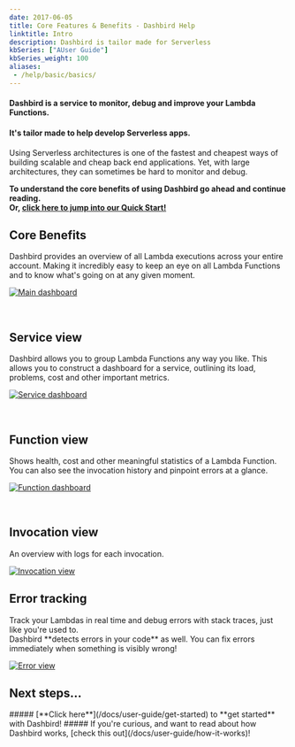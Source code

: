 ```yaml
---
date: 2017-06-05
title: Core Features & Benefits - Dashbird Help
linktitle: Intro
description: Dashbird is tailor made for Serverless
kbSeries: ["AUser Guide"]
kbSeries_weight: 100
aliases:
 - /help/basic/basics/
---
```


#### Dashbird is a service to **monitor**, **debug** and **improve** your Lambda Functions. 
#### **It's tailor made to help develop Serverless apps.**

Using Serverless architectures is one of the fastest and cheapest ways of building scalable and cheap back end applications. Yet, with large architectures, they can sometimes be hard to monitor and debug.

**To understand the core benefits of using Dashbird go ahead and continue reading.**
<br>**Or, [click here to jump into our Quick Start!](/docs/user-guide/get-started)**

<h2>
  <span class="h2 underlined bold">Core Benefits</span>
</h2>
Dashbird provides an overview of all Lambda executions across your entire account. Making it incredibly easy to keep an eye on all Lambda Functions and to know what's going on at any given moment.

<a href='/images/docs/overview.png' target="_blank"><img alt='Main dashboard' src='/images/docs/overview.png'></a>

<br>

<h2>
  <span class="h2 underlined bold">Service view</span>
</h2>
Dashbird allows you to group Lambda Functions any way you like. This allows you to construct a dashboard for a service, outlining its load, problems, cost and other important metrics.

<a href='/images/docs/serviceview.png' target="_blank"><img alt='Service dashboard' src='/images/docs/serviceview.png'></a>

<br>

<h2>
  <span class="h2 underlined bold">Function view</span>
</h2>
Shows health, cost and other meaningful statistics of a Lambda Function. You can also see the invocation history and pinpoint errors at a glance.

<a href='/images/docs/functionview.png' target="_blank"><img alt='Function dashboard' src='/images/docs/functionview.png'></a>

<br>

<h2>
  <span class="h2 underlined bold">Invocation view</span>
</h2>
An overview with logs for each invocation.

<a href='/images/docs/invocation.png' target="_blank"><img alt='Invocation view' src='/images/docs/invocation.png'></a>

<h2>
  <span class="h2 underlined bold">Error tracking</span>
</h2>
Track your Lambdas in real time and debug errors with stack traces, just like you're used to.<br> Dashbird **detects errors in your code** as well. You can fix errors immediately when something is visibly wrong!

<a href='/images/docs/errorview.png' target="_blank"><img alt='Error view' src='/images/docs/errorview.png'></a>


<h2>
  <span class="h2 underlined bold">Next steps...</span>
</h2>
##### [**Click here**](/docs/user-guide/get-started) to **get started** with Dashbird!
##### If you're curious, and want to read about how Dashbird works, [check this out](/docs/user-guide/how-it-works)!